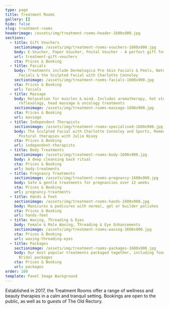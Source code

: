 ```yaml
---
type: page
title: Treatment Rooms
gallery: []
hide: false
slug: treatment-rooms
headerimage: /assets/img/treatment-rooms-header-1600x900.jpg
sections:
  - title: Gift Vouchers
    sectionimage: /assets/img/treatment-rooms-vouchers-1600x900.jpg
    body: E-Voucher, Paper Voucher, Postal Voucher - A perfect gift for any occasion
    url: treatment-gift-vouchers
    cta: Prices & Booking
  - title: Facials
    body: Treatments include Dermalogica Pro Skin Facials & Peels, Natural Rock Rose
      Facials & the Sculpted Facial with Charlotte Connoley
    sectionimage: /assets/img/treatment-rooms-facials-1600x900.jpg
    cta: Prices & Booking
    url: facials
  - title: Massage
    body: Relaxation for muscles & mind. Includes aromatherapy, hot stone,
      reflexology, head massage & oncology treatments
    sectionimage: /assets/img/treatment-rooms-massage-1600x900.jpg
    cta: Prices & Booking
    url: massage
  - title: Independent Therapists
    sectionimage: /assets/img/treatment-rooms-specialised-1600x900.jpg
    body: The Sculpted Facial with Charlotte Connoley and Sports, Remedial &
      Postural therapies with Julie Nixey
    cta: Prices & Booking
    url: independent-therapists
  - title: Body Treatments
    sectionimage: /assets/img/treatment-rooms-body-1600x900.jpg
    body: A deep cleansing back ritual
    cta: Prices & Booking
    url: body-treatments
  - title: Pregnancy Treatments
    sectionimage: /assets/img/treatment-rooms-pregnancy-1600x900.jpg
    body: Safe & gentle treatments for pregnancies over 12 weeks
    cta: Prices & Booking
    url: pregnancy-treatments
  - title: Hands & Feet
    sectionimage: /assets/img/treatment-rooms-hands-1600x900.jpg
    body: Manicures & pedicures with normal, gel or builder polishes
    cta: Prices & Booking
    url: hands-feet
  - title: Waxing, Threading & Eyes
    body: Female & Male Waxing, Threading & Eye Enhancements
    sectionimage: /assets/img/treatment-rooms-waxing-1600x900.jpg
    cta: Prices & Booking
    url: waxing-threading-eyes
  - title: Packages
    sectionimage: /assets/img/treatment-rooms-packages-1600x900.jpg
    body: Our most popular treatments packaged together, including food add-ons &
      Bridal packages
    cta: Prices & Booking
    url: packages
order: 100
template: Panel Image Background
---
```

Established in 2017, the Treatment Rooms offer a range of wellness and beauty therapies in a calm and tranquil setting. Bookings are open to the public, as well as to guests of The Old Rectory.
